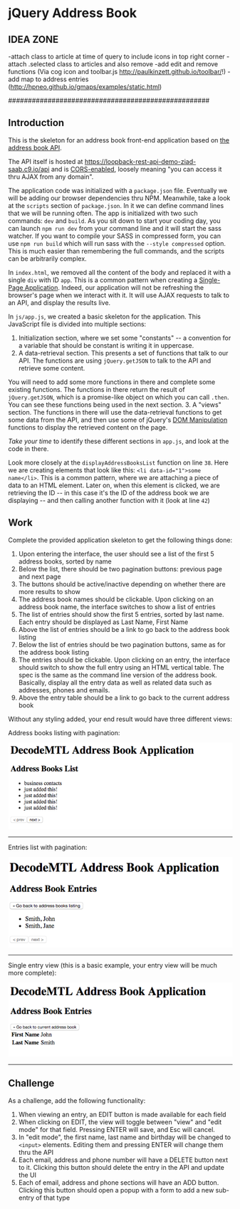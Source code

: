 # jQuery Address Book

## IDEA ZONE ######################################

-attach class to article at time of query to include icons in top right corner
-attach .selected class to articles and also remove 
-add edit and remove functions (Via cog icon and toolbar.js http://paulkinzett.github.io/toolbar/!)
-add map to address entries (http://hpneo.github.io/gmaps/examples/static.html)

###################################################

## Introduction
This is the skeleton for an address book front-end application based on [the address book API](https://loopback-rest-api-demo-ziad-saab.c9.io/explorer/).

The API itself is hosted at https://loopback-rest-api-demo-ziad-saab.c9.io/api and is [CORS-enabled](https://en.wikipedia.org/wiki/Cross-origin_resource_sharing),
loosely meaning "you can access it thru AJAX from any domain".

The application code was initialized with a `package.json` file. Eventually we will be adding our browser dependencies
thru NPM. Meanwhile, take a look at the `scripts` section of `package.json`. In it we can define command lines that we
will be running often. The app is initialized with two such commands: `dev` and `build`. As you sit down to start your
coding day, you can launch `npm run dev` from your command line and it will start the sass watcher. If you want to compile
your SASS in compressed form, you can use `npm run build` which will run sass with the `--style compressed` option. This
is much easier than remembering the full commands, and the scripts can be arbitrarily complex.

In `index.html`, we removed all the content of the body and replaced it with a single `div` with ID `app`.
This is a common pattern when creating a [Single-Page Application](https://en.wikipedia.org/wiki/Single-page_application).
Indeed, our application will not be refreshing the browser's page when we interact with it. It will use
AJAX requests to talk to an API, and display the results live.

In `js/app.js`, we created a basic skeleton for the application. This JavaScript file is divided into
multiple sections:

  1. Initialization section, where we set some "constants" -- a convention for a variable that should be constant is writing it in uppercase.
  2. A data-retrieval section. This presents a set of functions that talk to our API. The functions are
using `jQuery.getJSON` to talk to the API and retrieve some content. 

  You will need to add some more functions
in there and complete some existing functions. The functions in there return the result of `jQuery.getJSON`,
which is a promise-like object on which you can call `.then`. You can see these functions being used in the
next section.
  3. A "views" section. The functions in there will use the data-retrieval functions to get some data from
the API, and then use some of jQuery's [DOM Manipulation](https://api.jquery.com/category/manipulation/) functions
to display the retrieved content on the page.

*Take your time* to identify these different sections in `app.js`, and look at the code in there.

Look more closely at the `displayAddressBooksList` function on line `38`.
Here we are creating elements that look like this: `<li data-id="1">some name</li>`. This is a common pattern,
where we are attaching a piece of data to an HTML element. Later on, when this element is clicked,
we are retrieving the ID -- in this case it's the ID of the address book we are displaying -- and then
calling another function with it (look at line `42`)

## Work
Complete the provided application skeleton to get the following things done:

1. Upon entering the interface, the user should see a list of the first 5 address books, sorted by name
2. Below the list, there should be two pagination buttons: previous page and next page
3. The buttons should be active/inactive depending on whether there are more results to show
4. The address book names should be clickable. Upon clicking on an address book name, the interface switches to show a list of entries
5. The list of entries should show the first 5 entries, sorted by last name. Each entry should be displayed as Last Name, First Name
6. Above the list of entries should be a link to go back to the address book listing
7. Below the list of entries should be two pagination buttons, same as for the address book listing
8. The entries should be clickable. Upon clicking on an entry, the interface should switch to show the full entry using an HTML vertical table. The spec is the same as the command line version of the address book. Basically, display all the entry data as well as related data such as addresses, phones and emails.
9. Above the entry table should be a link to go back to the current address book

Without any styling added, your end result would have three different views:

Address books listing with pagination:

![address books list view](screenshots/addressbooks-list.png)

---

Entries list with pagination:

![entries list view](screenshots/entries-list.png)

---

Single entry view (this is a basic example, your entry view will be much more complete):

![single entry view](screenshots/single-entry.png)

---

## Challenge
As a challenge, add the following functionality:

1. When viewing an entry, an EDIT button is made available for each field
2. When clicking on EDIT, the view will toggle between "view" and "edit mode" for that field. Pressing ENTER will save, and Esc will cancel.
3. In "edit mode", the first name, last name and birthday will be changed to `<input>` elements. Editing them and pressing ENTER will change them thru the API
4. Each email, address and phone number will have a DELETE button next to it. Clicking this button should delete the entry in the API and update the UI
5. Each of email, address and phone sections will have an ADD button. Clicking this button should open a popup with a form to add a new sub-entry of that type